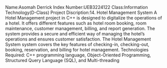 Name:Asomah Derrick
Index Number:UEB3224122
Class:Information Technology(D-Class)
Project Discription:14. Hotel Management System
A Hotel Management project in C++ is designed to digitalize the operations of a
hotel. It offers different features such as hotel room booking, room maintenance,
customer management, billing, and report generation. The system provides a
secure and efficient way of managing the hotel’s operations and ensures
customer satisfaction. The Hotel Management System system covers the key
features of checking-in, checking-out, booking, reservation, and billing for hotel
management.
Technologies Required: C++ programming language, Object-Oriented
Programming, Structured Query Language (SQL), and Multi-threading
